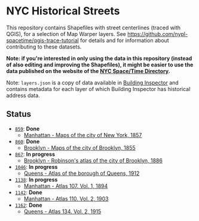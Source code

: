 # NYC Historical Streets

This repository contains Shapefiles with street centerlines (traced with QGIS), for a selection of Map Warper layers. See https://github.com/nypl-spacetime/qgis-trace-tutorial for details and for information about contributing to these datasets.

__Note: if you're interested in only using the data in this repository (instead of also editing and improving the Shapefiles), it might be easier to use the data published on the website of the [NYC Space/Time Directory](http://spacetime.nypl.org/#data-nyc-streets).__

Note: `layers.json` is a copy of data available in [Building Inspector](http://buildinginspector.nypl.org) and contains metadata for each layer of which Building Inspector has historical address data.

## Status

- [`859`](859): __Done__
  - [Manhattan - Maps of the city of New York, 1857](http://maps.nypl.org/warper/layers/859)
- [`860`](860): __Done__
  - [Brooklyn - Maps of the city of Brooklyn, 1855](http://maps.nypl.org/warper/layers/860)
- [`867`](867): __In progress__
  - [Brooklyn - Robinson's atlas of the city of Brooklyn, 1886](http://maps.nypl.org/warper/layers/867)
- [`1046`](1046): __In progress__
  - [Queens - Atlas of the borough of Queens, 1912](http://maps.nypl.org/warper/layers/1046)
- [`1138`](1138): __In progress__
  - [Manhattan - Atlas 107. Vol. 1, 1894](http://maps.nypl.org/warper/layers/1138)
- [`1142`](1142): __Done__
  - [Manhattan - Atlas 110. Vol. 2, 1903](http://maps.nypl.org/warper/layers/1142)
- [`1162`](1162): __Done__
  - [Queens - Atlas 134. Vol. 2, 1915](http://maps.nypl.org/warper/layers/1162)